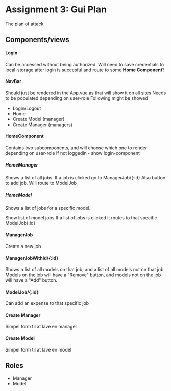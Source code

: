 # Assignment 3: Gui Plan

The plan of attack.

## Components/views

#### Login

Can be accessed without being authorized.
Will need to save credentials to local-storage after login is succesful and route to some **Home Component**?

#### NavBar

Should just be rendered in the App.vue as that will show it on all sites
Needs to be populated depending on user-role
Following might be showed

- Login/Logout
- Home
- Create Model (manager)
- Create Manager (managers)

#### HomeComponent

Contains two subcomponents, and will choose which one to render depending on user-role
If not loggedin - show login-component

##### HomeManager

Shows a list of all jobs. If a job is clicked go to ManagerJob/{:id}
Also button to add job. Will route to ModelJob

##### HomeModel

Shows a list of jobs for a specific model.

Show list of model jobs
If a list of jobs is clicked it routes to that specific ModelJob{:id}

#### ManagerJob

Create a new job

#### ManagerJobWithId/{:id}

Shows a list of all models on that job, and a list of all models not on that job
Models on the job will have a "Remove" button, and models not on the job will have a "Add" button.

#### ModelJob/{:id}

Can add an expense to that specific job

#### Create Manager
Simpel form til at lave en manager

#### Create Model
Simpel form til at lave en model

## Roles

- Manager
- Model
